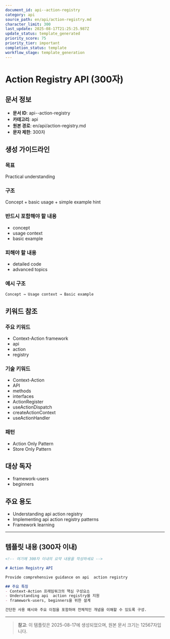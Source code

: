 ```yaml
---
document_id: api--action-registry
category: api
source_path: en/api/action-registry.md
character_limit: 300
last_update: 2025-08-17T21:25:25.987Z
update_status: template_generated
priority_score: 75
priority_tier: important
completion_status: template
workflow_stage: template_generation
---
```


# Action Registry API (300자)

## 문서 정보
- **문서 ID**: api--action-registry
- **카테고리**: api
- **원본 경로**: en/api/action-registry.md
- **문자 제한**: 300자

## 생성 가이드라인

### 목표
Practical understanding

### 구조
Concept + basic usage + simple example hint

### 반드시 포함해야 할 내용
- concept
- usage context
- basic example

### 피해야 할 내용  
- detailed code
- advanced topics

### 예시 구조
```
Concept → Usage context → Basic example
```

## 키워드 참조

### 주요 키워드
- Context-Action framework
- api
- action
- registry

### 기술 키워드
- Context-Action
- API
- methods
- interfaces
- ActionRegister
- useActionDispatch
- createActionContext
- useActionHandler

### 패턴
- Action Only Pattern
- Store Only Pattern

## 대상 독자
- framework-users
- beginners

## 주요 용도
- Understanding api  action registry
- Implementing api  action registry patterns
- Framework learning

---

## 템플릿 내용 (300자 이내)

```markdown
<!-- 여기에 300자 이내의 요약 내용을 작성하세요 -->

# Action Registry API

Provide comprehensive guidance on api  action registry

## 주요 특징
- Context-Action 프레임워크의 핵심 구성요소
- Understanding api  action registry을 지원
- framework-users, beginners을 위한 설계

간단한 사용 예시와 주요 이점을 포함하여 전체적인 개념을 이해할 수 있도록 구성.
```

---

> **참고**: 이 템플릿은 2025-08-17에 생성되었으며, 
> 원본 문서 크기는 12567자입니다.
